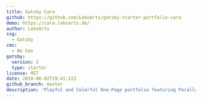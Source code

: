 ```yaml
---
title: Gatsby Cara
github: https://github.com/LekoArts/gatsby-starter-portfolio-cara
demo: https://cara.lekoarts.de/
author: LekoArts
ssg:
  - Gatsby
cms:
  - No Cms
gatsby:
  version: 2
  type: starter
license: MIT
date: 2018-06-02T19:41:22Z
github_branch: master
description: 'Playful and Colorful One-Page portfolio featuring Parallax effects and animations. Especially designers and/or photographers will love this theme! Built with MDX and Theme UI.'
---
```

